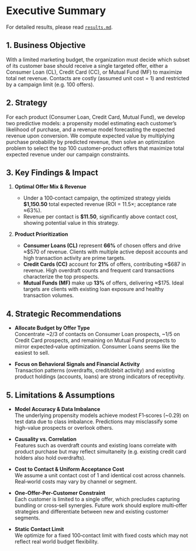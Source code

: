 # **Executive Summary**
For detailed results, please read [`results.md`](results.md).

## 1. Business Objective  
With a limited marketing budget, the organization must decide which subset of its customer base should receive a single targeted offer, either a Consumer Loan (CL), Credit Card (CC), or Mutual Fund (MF) to maximize total net revenue. Contacts are costly (assumed unit cost = 1) and restricted by a campaign limit (e.g. 100 offers).

## 2. Strategy 
For each product (Consumer Loan, Credit Card, Mutual Fund), we develop two predictive models: a propensity model estimating each customer’s likelihood of purchase, and a revenue model forecasting the expected revenue upon conversion. We compute expected value by multiplying purchase probability by predicted revenue, then solve an optimization problem to select the top 100 customer-product offers that maximize total expected revenue under our campaign constraints.

## 3. Key Findings & Impact  
1. **Optimal Offer Mix & Revenue**  
   - Under a 100‐contact campaign, the optimized strategy yields **\$1,150.50** total expected revenue (ROI = 11.5×; acceptance rate ≈63%).  
   - Revenue per contact is **\$11.50**, significantly above contact cost, showing potential value in this strategy. 

2. **Product Prioritization**  
   - **Consumer Loans (CL)** represent **66%** of chosen offers and drive ≈\$570 of revenue. Clients with multiple active deposit accounts and high transaction activity are prime targets.  
   - **Credit Cards (CC)** account for **21%** of offers, contributing ≈\$687 in revenue. High overdraft counts and frequent card transactions characterize the top prospects.  
   - **Mutual Funds (MF)** make up **13%** of offers, delivering ≈\$175. Ideal targets are clients with existing loan exposure and healthy transaction volumes.

## 4. Strategic Recommendations  

- **Allocate Budget by Offer Type**  
  Concentrate ~2/3 of contacts on Consumer Loan prospects, ~1/5 on Credit Card prospects, and remaining on Mutual Fund prospects to mirror expected‐value optimization. Consumer Loans seems like the easiest to sell. 

- **Focus on Behavioral Signals and Financial Activity**  
  Transaction patterns (overdrafts, credit/debit activity) and existing product holdings (accounts, loans) are strong indicators of receptivity. 

## 5. Limitations & Assumptions  
- **Model Accuracy & Data Imbalance**  
  The underlying propensity models achieve modest F1‐scores (~0.29) on test data due to class imbalance. Predictions may misclassify some high-value prospects or overlook others.

- **Causality vs. Correlation**  
  Features such as overdraft counts and existing loans correlate with product purchase but may reflect simultaneity (e.g. existing credit card holders also hold overdrafts). 

- **Cost to Contact & Uniform Acceptance Cost**  
  We assume a unit contact cost of 1 and identical cost across channels. Real‐world costs may vary by channel or segment.

- **One-Offer-Per-Customer Constraint**  
  Each customer is limited to a single offer, which precludes capturing bundling or cross‐sell synergies. Future work should explore multi‐offer strategies and differentiate between new and existing customer segments.

- **Static Contact Limit**  
  We optimize for a fixed 100‐contact limit with fixed costs which may not reflect real world budget flexibility. 